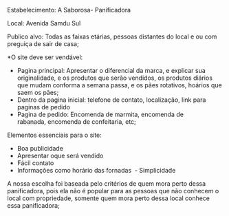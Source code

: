 Estabelecimento: A Saborosa- Panificadora

Local: Avenida Samdu Sul

Publico alvo: Todas as faixas etárias, pessoas distantes do local e ou com preguiça de sair de casa;

*O site deve ser vendável:
- Pagina principal: Apresentar o diferencial da marca, e explicar sua originalidade, e os produtos que serão vendidos, os produtos diários que mudam conforma a semana passa, e os
  pães rotativos, hoários que saem os pães;
- Dentro da pagina inicial: telefone de contato, localização, link para paginas de pedido
- Pagina de pedido: Encomenda de marmita, encomenda de rabanada, encomenda de confeitaria, etc;

Elementos essenciais para o site:
- Boa publicidade
- Apresentar oque será vendido
- Fácil contato
- Informações como horário das fornadas 
- Simplicidade

A nossa escolha foi baseada pelo critérios de quem mora perto dessa panificadora, pois ela não é popular para as pessoas que não conhecem o local com propriedade,
somente quem mora perto dessa local conhece essa panificadora;
